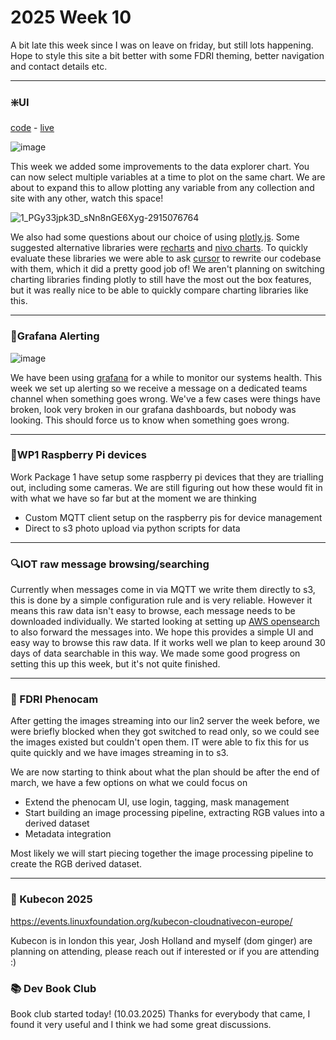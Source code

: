 # 2025 Week 10

A bit late this week since I was on leave on friday, but still lots happening. Hope to style this site a bit better with some FDRI theming, better navigation and contact details etc.

---
### ❇️UI
[code](https://github.com/NERC-CEH/dri-ui/) - [live](https://dri-ui.staging.eds.ceh.ac.uk/)

![image](https://github.com/user-attachments/assets/33a7ac14-b472-4959-ab5f-1c4794d5e568)

This week we added some improvements to the data explorer chart. You can now select multiple variables at a time to plot on the same chart.
We are about to expand this to allow plotting any variable from any collection and site with any other, watch this space!



![1_PGy33jpk3D_sNn8nGE6Xyg-2915076764](https://github.com/user-attachments/assets/497b9fd9-5155-4b20-aa3e-7ae9fff70ba2)

We also had some questions about our choice of using [plotly.js](https://plotly.com/javascript/react/).
Some suggested alternative libraries were [recharts](https://recharts.org/en-US/) and [nivo charts](https://nivo.rocks/line/).
To quickly evaluate these libraries we were able to ask [cursor](https://www.cursor.com/) to rewrite our codebase with them, which it did a pretty good job of!
We aren't planning on switching charting libraries finding plotly to still have the most out the box features, but it was really nice to be able to quickly compare
charting libraries like this.

---
### 🚒Grafana Alerting

![image](https://github.com/user-attachments/assets/24887e3a-8745-4272-a4f9-6515fd445988)

We have been using [grafana](https://grafana.com/) for a while to monitor our systems health.
This week we set up alerting so we receive a message on a dedicated teams channel when something goes wrong.
We've a few cases were things have broken, look very broken in our grafana dashboards, but nobody was looking.
This should force us to know when something goes wrong.

---

### 🥧WP1 Raspberry Pi devices
Work Package 1 have setup some raspberry pi devices that they are trialling out, including some cameras.
We are still figuring out how these would fit in with what we have so far but at the moment we are thinking
- Custom MQTT client setup on the raspberry pis for device management
- Direct to s3 photo upload via python scripts for data

---

### 🔍IOT raw message browsing/searching
Currently when messages come in via MQTT we write them directly to s3, this is done by a simple configuration rule and
is very reliable. However it means this raw data isn't easy to browse, each message needs to be downloaded individually.
We started looking at setting up [AWS opensearch](https://aws.amazon.com/what-is/opensearch/) to also forward the messages into.
We hope this provides a simple UI and easy way to browse this raw data. If it works well we plan to keep around 30 days of data searchable in this way.
We made some good progress on setting this up this week, but it's not quite finished.

---

### 📸 FDRI Phenocam
After getting the images streaming into our lin2 server the week before, we were briefly blocked when they got switched to read only, so we could see the images existed but couldn't open them.
IT were able to fix this for us quite quickly and we have images streaming in to s3.

We are now starting to think about what the plan should be after the end of march, we have a few options on what we could focus on
- Extend the phenocam UI, use login, tagging, mask management
- Start building an image processing pipeline, extracting RGB values into a derived dataset
- Metadata integration

Most likely we will start piecing together the image processing pipeline to create the RGB derived dataset.

---

### 🧊 Kubecon 2025

https://events.linuxfoundation.org/kubecon-cloudnativecon-europe/

Kubecon is in london this year, Josh Holland and myself (dom ginger) are planning on attending, please reach out if interested or if you are attending :)

### 📚 Dev Book Club
Book club started today! (10.03.2025) Thanks for everybody that came, I found it very useful and I think we had some great discussions.
